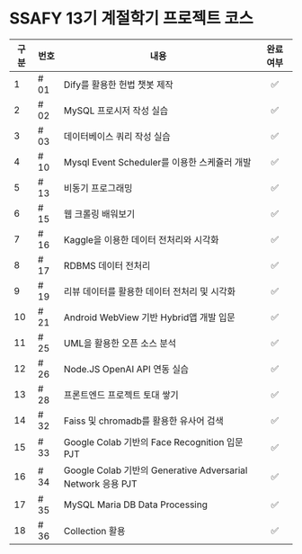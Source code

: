 # SSAFY 13기 계절학기 프로젝트 코스

| 구분 | 번호 | 내용 | 완료 여부|
|------|------|------|:-:|
| 1 | # 01 | Dify를 활용한 헌법 챗봇 제작 |✅|
| 2 | # 02 | MySQL 프로시저 작성 실습 | ✅
| 3 | # 03 | 데이터베이스 쿼리 작성 실습 | ✅
| 4 | # 10 | Mysql Event Scheduler를 이용한 스케쥴러 개발 | ✅
| 5 | # 13 | 비동기 프로그래밍 | ✅
| 6 | # 15 | 웹 크롤링 배워보기 | ✅
| 7 | # 16 | Kaggle을 이용한 데이터 전처리와 시각화 | ✅
| 8 | # 17 | RDBMS 데이터 전처리 |✅
| 9 | # 19 | 리뷰 데이터를 활용한 데이터 전처리 및 시각화 | ✅
| 10 | # 21 | Android WebView 기반 Hybrid앱 개발 입문 | ✅
| 11 | # 25 | UML을 활용한 오픈 소스 분석 | ✅
|12 | # 26 | Node.JS OpenAI API 연동 실습 | ✅
|13 | # 28 | 프론트엔드 프로젝트 토대 쌓기 | ✅
|14 | # 32 | Faiss 및 chromadb를 활용한 유사어 검색 | ✅
|15 | # 33 | Google Colab 기반의 Face Recognition 입문 PJT | ✅
|16 | # 34 | Google Colab 기반의 Generative Adversarial Network 응용 PJT | ✅
|17 | # 35 | MySQL Maria DB Data Processing | ✅
|18 | # 36 | Collection 활용 | ✅

